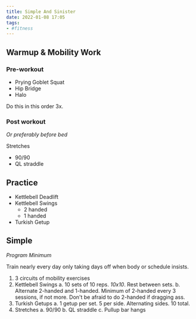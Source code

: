 ```yaml
---
title: Simple And Sinister
date: 2022-01-08 17:05
tags:
- #fitness
---
```


## Warmup & Mobility Work

### Pre-workout

* Prying Goblet Squat
* Hip Bridge
* Halo

Do this in this order 3x. 

### Post workout

_Or preferably before bed_

Stretches

* 90/90
* QL straddle

## Practice

* Kettlebell Deadlift
* Kettlebell Swings
  + 2 handed
  + 1 handed
* Turkish Getup

## Simple

_Program Minimum_

Train nearly every day only taking days off when body or schedule insists.

1. 3 circuits of mobility exercises
2. Kettlebell Swings
  a. 10 sets of 10 reps. _10x10_. Rest between sets.
  b. Alternate 2-handed and 1-handed. Minimum of 2-handed every 3 sessions, if
     not more. Don't be afraid to do 2-handed if dragging ass.
3. Turkish Getups
  a. 1 getup per set. 5 per side. Alternating sides. 10 total.
4. Stretches
  a. 90/90
  b. QL straddle
  c. Pullup bar hangs
